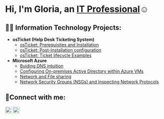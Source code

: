 <h1>Hi, I'm Gloria, an <a href="https://www.linkedin.com/in/berimana-gloria-082035160/">IT Professional</a>☺</h1>

<h2>👨‍💻 Information Technology Projects:</h2>

- <b>osTicket (Help Desk Ticketing System)</b>
  - [osTicket: Prerequisites and Installation](https://github.com/Gloria483/osticket-prereqs)
  - [osTicket: Post-Installation configuration](https://github.com/Gloria483/post-install-config)
  - [osTicket: Ticket lifecycle Examples](https://github.com/Gloria483/ticket-lifecycle)
- <b>Microsoft Azure</b>
  - [Buiding DNS intuition](https://github.com/Gloria483/building-dns-intuition)
  - [Configuring On-premises Active Directory within Azure VMs](https://github.com/Gloria483/configure-active-director)
  - [Network and File sharing](https://github.com/Gloria483/file-sharing)
  - [Network Security Groups (NSGs) and Inspecting Network Protocols](https://github.com/Gloria483/Network-security-group)

<h2>🤳Connect with me:</h2>

[<img align="left" alt="Josh | LinkedIn" width="22px" src="https://cdn.jsdelivr.net/npm/simple-icons@v3/icons/linkedin.svg" />][linkedin]
[<img align="left" alt="Josh | Instagram" width="22px" src="https://cdn.jsdelivr.net/npm/simple-icons@v3/icons/instagram.svg" />][instagram]

[twitter]: https://twitter.com/Gloria
[instagram]: https://www.instagram.com/Gloria
[linkedin]: https://linkedin.com/in/berimana-gloria-082035160
